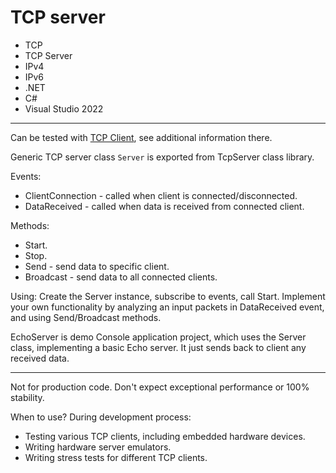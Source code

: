 # TCP server

- TCP
- TCP Server
- IPv4
- IPv6
- .NET
- C#
- Visual Studio 2022

---

Can be tested with [TCP Client](../TcpHexClient/), see additional information there.

Generic TCP server class `Server` is exported from TcpServer class library. 

Events:

- ClientConnection - called when client is connected/disconnected.
- DataReceived - called when data is received from connected client.

Methods:

- Start.
- Stop.
- Send - send data to specific client.
- Broadcast - send data to all connected clients.

Using: Create the Server instance, subscribe to events, call Start. Implement your own functionality by analyzing an input packets in DataReceived event, and using Send/Broadcast methods.

EchoServer is demo Console application project, which uses the Server class, implementing a basic Echo server. It just sends back to client any received data.

---
Not for production code. Don't expect exceptional performance or 100% stability.

When to use? During development process:
- Testing various TCP clients, including embedded hardware devices. 
- Writing hardware server emulators. 
- Writing stress tests for different TCP clients.


